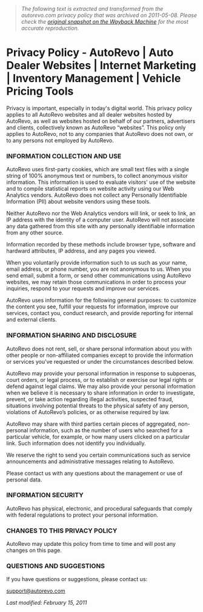 > *The following text is extracted and transformed from the autorevo.com privacy policy that was archived on 2011-05-08. Please check the [original snapshot on the Wayback Machine](https://web.archive.org/web/20110508162758id_/http%3A//www.autorevo.com/privacy) for the most accurate reproduction.*

# Privacy Policy - AutoRevo | Auto Dealer Websites | Internet Marketing | Inventory Management | Vehicle Pricing Tools

Privacy is important, especially in today's digital world. This privacy policy applies to all AutoRevo websites and all dealer websites hosted by AutoRevo, as well as websites hosted on behalf of our partners, advertisers and clients, collectively known as AutoRevo “websites”. This policy only applies to AutoRevo, not to any companies that AutoRevo does not own, or to any persons not employed by AutoRevo.

### INFORMATION COLLECTION AND USE

AutoRevo uses first-party cookies, which are small text files with a single string of 100% anonymous text or numbers, to collect anonymous visitor information. This information is used to evaluate visitors' use of the website and to compile statistical reports on website activity using our Web Analytics vendors. AutoRevo does not collect any Personally Identifiable Information (PII) about website vendors using these tools.

Neither AutoRevo nor the Web Analytics vendors will link, or seek to link, an IP address with the identity of a computer user. AutoRevo will not associate any data gathered from this site with any personally identifiable information from any other source. 

Information recorded by these methods include browser type, software and hardward attributes, IP address, and any pages you viewed.

When you voluntarily provide information such to us such as your name, email address, or phone number, you are not anonymous to us. When you send email, submit a form, or send other communications using AutoRevo websites, we may retain those communications in order to process your inquiries, respond to your requests and improve our services.

AutoRevo uses information for the following general purposes: to customize the content you see, fulfill your requests for information, improve our services, contact you, conduct research, and provide reporting for internal and external clients.

### INFORMATION SHARING AND DISCLOSURE

AutoRevo does not rent, sell, or share personal information about you with other people or non-affiliated companies except to provide the information or services you’ve requested or under the circumstances described below.

AutoRevo may provide your personal information in response to subpoenas, court orders, or legal process, or to establish or exercise our legal rights or defend against legal claims. We may also provide your personal information when we believe it is necessary to share information in order to investigate, prevent, or take action regarding illegal activities, suspected fraud, situations involving potential threats to the physical safety of any person, violations of AutoRevo’s policies, or as otherwise required by law.

AutoRevo may share with third parties certain pieces of aggregated, non-personal information, such as the number of users who searched for a particular vehicle, for example, or how many users clicked on a particular link. Such information does not identify you individually.

We reserve the right to send you certain communications such as service announcements and administrative messages relating to AutoRevo.

Please contact us with any questions about the management or use of personal data.

### INFORMATION SECURITY

AutoRevo has physical, electronic, and procedural safeguards that comply with federal regulations to protect your personal information.

### CHANGES TO THIS PRIVACY POLICY

AutoRevo may update this policy from time to time and will post any changes on this page.

### QUESTIONS AND SUGGESTIONS

If you have questions or suggestions, please contact us:

[support@autorevo.com](mailto:support@autorevo.com)

_Last modified: February 15, 2011_

